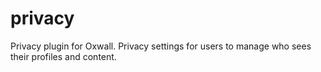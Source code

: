 # privacy
Privacy plugin for Oxwall. Privacy settings for users to manage who sees their profiles and content.
